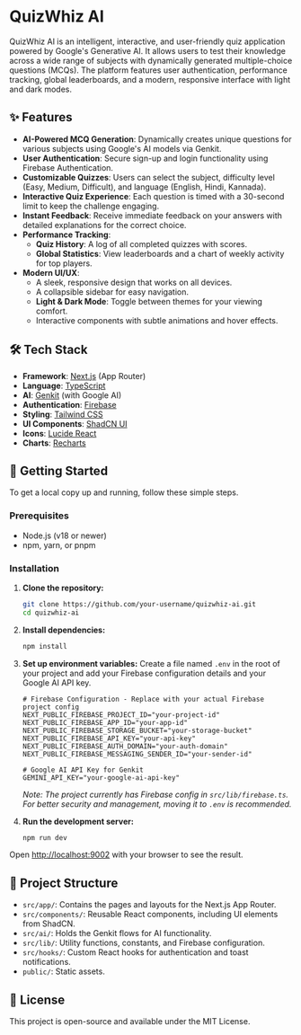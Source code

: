 # QuizWhiz AI

QuizWhiz AI is an intelligent, interactive, and user-friendly quiz application powered by Google's Generative AI. It allows users to test their knowledge across a wide range of subjects with dynamically generated multiple-choice questions (MCQs). The platform features user authentication, performance tracking, global leaderboards, and a modern, responsive interface with light and dark modes.

## ✨ Features

-   **AI-Powered MCQ Generation**: Dynamically creates unique questions for various subjects using Google's AI models via Genkit.
-   **User Authentication**: Secure sign-up and login functionality using Firebase Authentication.
-   **Customizable Quizzes**: Users can select the subject, difficulty level (Easy, Medium, Difficult), and language (English, Hindi, Kannada).
-   **Interactive Quiz Experience**: Each question is timed with a 30-second limit to keep the challenge engaging.
-   **Instant Feedback**: Receive immediate feedback on your answers with detailed explanations for the correct choice.
-   **Performance Tracking**:
    -   **Quiz History**: A log of all completed quizzes with scores.
    -   **Global Statistics**: View leaderboards and a chart of weekly activity for top players.
-   **Modern UI/UX**:
    -   A sleek, responsive design that works on all devices.
    -   A collapsible sidebar for easy navigation.
    -   **Light & Dark Mode**: Toggle between themes for your viewing comfort.
    -   Interactive components with subtle animations and hover effects.

## 🛠️ Tech Stack

-   **Framework**: [Next.js](https://nextjs.org/) (App Router)
-   **Language**: [TypeScript](https://www.typescriptlang.org/)
-   **AI**: [Genkit](https://firebase.google.com/docs/genkit) (with Google AI)
-   **Authentication**: [Firebase](https://firebase.google.com/)
-   **Styling**: [Tailwind CSS](https://tailwindcss.com/)
-   **UI Components**: [ShadCN UI](https://ui.shadcn.com/)
-   **Icons**: [Lucide React](https://lucide.dev/)
-   **Charts**: [Recharts](https://recharts.org/)

## 🚀 Getting Started

To get a local copy up and running, follow these simple steps.

### Prerequisites

-   Node.js (v18 or newer)
-   npm, yarn, or pnpm

### Installation

1.  **Clone the repository:**
    ```bash
    git clone https://github.com/your-username/quizwhiz-ai.git
    cd quizwhiz-ai
    ```

2.  **Install dependencies:**
    ```bash
    npm install
    ```

3.  **Set up environment variables:**
    Create a file named `.env` in the root of your project and add your Firebase configuration details and your Google AI API key.

    ```env
    # Firebase Configuration - Replace with your actual Firebase project config
    NEXT_PUBLIC_FIREBASE_PROJECT_ID="your-project-id"
    NEXT_PUBLIC_FIREBASE_APP_ID="your-app-id"
    NEXT_PUBLIC_FIREBASE_STORAGE_BUCKET="your-storage-bucket"
    NEXT_PUBLIC_FIREBASE_API_KEY="your-api-key"
    NEXT_PUBLIC_FIREBASE_AUTH_DOMAIN="your-auth-domain"
    NEXT_PUBLIC_FIREBASE_MESSAGING_SENDER_ID="your-sender-id"
    
    # Google AI API Key for Genkit
    GEMINI_API_KEY="your-google-ai-api-key"
    ```
    *Note: The project currently has Firebase config in `src/lib/firebase.ts`. For better security and management, moving it to `.env` is recommended.*

4.  **Run the development server:**
    ```bash
    npm run dev
    ```

Open [http://localhost:9002](http://localhost:9002) with your browser to see the result.

## 📂 Project Structure

-   `src/app/`: Contains the pages and layouts for the Next.js App Router.
-   `src/components/`: Reusable React components, including UI elements from ShadCN.
-   `src/ai/`: Holds the Genkit flows for AI functionality.
-   `src/lib/`: Utility functions, constants, and Firebase configuration.
-   `src/hooks/`: Custom React hooks for authentication and toast notifications.
-   `public/`: Static assets.

## 📝 License

This project is open-source and available under the MIT License.

